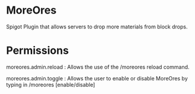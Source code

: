 # MoreOres
Spigot Plugin that allows servers to drop more materials from block drops.

# Permissions
moreores.admin.reload : Allows the use of the /moreores reload command.

moreores.admin.toggle : Allows the user to enable or disable MoreOres by typing in /moreores [enable/disable]
